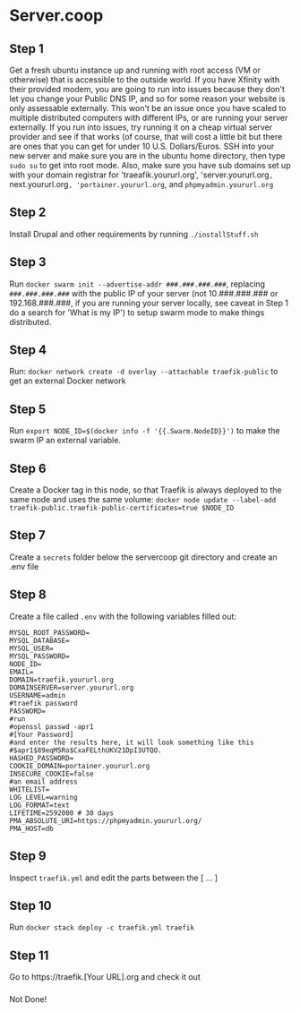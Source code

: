 # Server.coop

## Step 1
Get a fresh ubuntu instance up and running with root access (VM or otherwise) that is accessible to the outside world.  If you have Xfinity with their provided modem, you are going to run into issues because they don't let you change your Public DNS IP, and so for some reason your website is only assessable externally.  This won't be an issue once you have scaled to multiple distributed computers with different IPs, or are running your server externally.  If you run into issues, try running it on a cheap virtual server provider and see if that works (of course, that will cost a little bit but there are ones that you can get for under 10 U.S. Dollars/Euros.
SSH into your new server and make sure you are in the ubuntu home directory, then type `sudo su` to get into root mode.
Also, make sure you have sub domains set up with your domain registrar for 'traeafik.yoururl.org', 'server.yoururl.org`, `next.yoururl.org`, 'portainer.yoururl.org`, and `phpmyadmin.yoururl.org`

## Step 2
Install Drupal and other requirements by running `./installStuff.sh`

## Step 3
Run `docker swarm init --advertise-addr ###.###.###.###`, replacing `###.###.###.###` with the public IP of your server (not 10.###.###.### or 192.168.###.###, if you are running your server locally, see caveat in Step 1 do a search for 'What is my IP') to setup swarm mode to make things distributed.

## Step 4
Run: `docker network create -d overlay --attachable traefik-public` to get an external Docker network

## Step 5
Run `export NODE_ID=$(docker info -f '{{.Swarm.NodeID}}')` to make the swarm IP an external variable.

## Step 6
Create a Docker tag in this node, so that Traefik is always deployed to the same node and uses the same volume: `docker node update --label-add traefik-public.traefik-public-certificates=true $NODE_ID`

## Step 7
Create a `secrets` folder below the servercoop git directory and create an .env file 

## Step 8
Create a file called `.env` with the following variables filled out:

	MYSQL_ROOT_PASSWORD=
	MYSQL_DATABASE=
	MYSQL_USER=
	MYSQL_PASSWORD=
	NODE_ID=
	EMAIL=
	DOMAIN=traefik.yoururl.org
	DOMAINSERVER=server.yoururl.org
	USERNAME=admin
	#traefik password
	PASSWORD=
	#run 
	#openssl passwd -apr1 
	#[Your Password]
	#and enter the results here, it will look something like this 
	#$apr1$89eqM5Ro$CxaFELthUKV21DpI3UTQO.
	HASHED_PASSWORD=
	COOKIE_DOMAIN=portainer.yoururl.org
	INSECURE_COOKIE=false
	#an email address
	WHITELIST=
	LOG_LEVEL=warning
	LOG_FORMAT=text
	LIFETIME=2592000 # 30 days
	PMA_ABSOLUTE_URI=https://phpmyadmin.yoururl.org/
	PMA_HOST=db

## Step 9
Inspect `traefik.yml` and edit the parts between  the [ … ]

## Step 10
Run `docker stack deploy -c traefik.yml traefik`

## Step 11
Go to https://traefik.[Your URL].org and check it out

###
Not Done!
